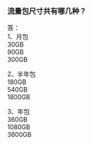 ### 流量包尺寸共有哪几种？
答：<br>
1、月包<br>
30GB <br>
90GB <br>
300GB <br>

2、半年包<br>
180GB <br>
540GB <br>
1800GB <br>

3、年包<br>
360GB <br>
1080GB <br>
3600GB <br>
